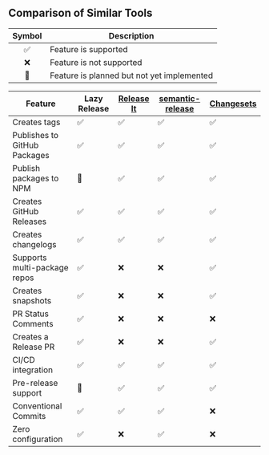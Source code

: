 ## Comparison of Similar Tools

| Symbol | Description                                |
| :----: | ------------------------------------------ |
|   ✅   | Feature is supported                       |
|   ❌   | Feature is not supported                   |
|   🚧   | Feature is planned but not yet implemented |

| Feature                      | Lazy Release | [Release It](https://github.com/release-it/release-it) | [semantic-release](https://github.com/semantic-release/semantic-release) | [Changesets](https://github.com/changesets/changesets) |
| ---------------------------- | ------------ | ------------------------------------------------------ | ------------------------------------------------------------------------ | ------------------------------------------------------ |
| Creates tags                 | ✅           | ✅                                                     | ✅                                                                       | ✅                                                     |
| Publishes to GitHub Packages | ✅           | ✅                                                     | ✅                                                                       | ✅                                                     |
| Publish packages to NPM      | 🚧           | ✅                                                     | ✅                                                                       | ✅                                                     |
| Creates GitHub Releases      | ✅           | ✅                                                     | ✅                                                                       | ✅                                                     |
| Creates changelogs           | ✅           | ✅                                                     | ✅                                                                       | ✅                                                     |
| Supports multi-package repos | ✅           | ❌                                                     | ❌                                                                       | ✅                                                     |
| Creates snapshots            | ✅           | ❌                                                     | ❌                                                                       | ✅                                                     |
| PR Status Comments           | ✅           | ❌                                                     | ❌                                                                       | ❌                                                     |
| Creates a Release PR         | ✅           | ❌                                                     | ❌                                                                       | ✅                                                     |
| CI/CD integration            | ✅           | ✅                                                     | ✅                                                                       | ✅                                                     |
| Pre-release support          | 🚧           | ✅                                                     | ✅                                                                       | ✅                                                     |
| Conventional Commits         | ✅           | ✅                                                     | ✅                                                                       | ❌                                                     |
| Zero configuration           | ✅           | ❌                                                     | ✅                                                                       | ❌                                                     |
